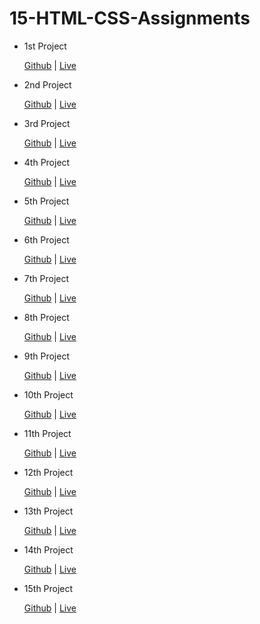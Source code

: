 # 15-HTML-CSS-Assignments

  - 1st Project

       [Github]() | [Live]()
   
   
  - 2nd Project

       [Github]() | [Live]()
   
   
  - 3rd Project

      [Github]() | [Live]()
   
   
  - 4th Project

      [Github]() | [Live]()
   
   
  - 5th Project

       [Github]() | [Live]()
   
   
  - 6th Project

       [Github]() | [Live]()
   
   
  - 7th Project

       [Github]() | [Live]()
  - 8th Project

       [Github]() | [Live]()
   
  - 9th Project

       [Github]() | [Live]()
   
 - 10th Project
 
      [Github](https://github.com/avman1998/HTML-CSS-10th-Project-Ineuron) | [Live](https://10proj.netlify.app/)
   
 - 11th Project

   [Github]() | [Live]()
 
 - 12th Project

   [Github]() | [Live]()
   
 - 13th Project

   [Github]() | [Live]()
   
   
  
   
   
 - 14th Project

     [Github]() | [Live]()
   
   
 - 15th Project

     [Github](https://github.com/avman1998/HTML-CSS-15th-Project-Ineuron) | [Live](https://15pro.netlify.app/)
   
   
  
   

